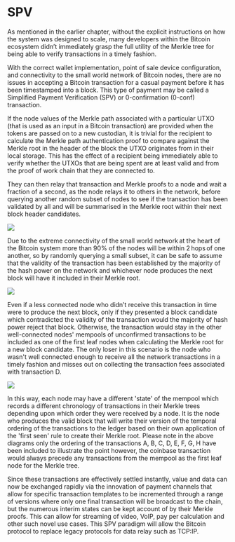 # SPV

As mentioned in the earlier chapter, without the explicit instructions on how the system was designed to scale, many developers within the Bitcoin ecosystem didn’t immediately grasp the full utility of the Merkle tree for being able to verify transactions in a timely fashion.

With the correct wallet implementation, point of sale device configuration, and connectivity to the small world network of Bitcoin nodes, there are no issues in accepting a Bitcoin transaction for a casual payment before it has been timestamped into a block. This type of payment may be called a Simplified Payment Verification (SPV) or 0-confirmation (0-conf) transaction.

If the node values of the Merkle path associated with a particular UTXO (that is used as an input in a Bitcoin transaction) are provided when the tokens are passed on to a new custodian, it is trivial for the recipient to calculate the Merkle path authentication proof to compare against the Merkle root in the header of the block the UTXO originates from in their local storage. This has the effect of a recipient being immediately able to verify whether the UTXOs that are being spent are at least valid and from the proof of work chain that they are connected to.

They can then relay that transaction and Merkle proofs to a node and wait a fraction of a second, as the node relays it to others in the network, before querying another random subset of nodes to see if the transaction has been validated by all and will be summarised in the Merkle root within their next block header candidates.

![](https://bitcoinsv.academy/storage/photos/8383/BSVA-MerkleTrees_Ch6Less1_VA1.jpg)

Due to the extreme connectivity of the small world network at the heart of the Bitcoin system more than 90% of the nodes will be within 2 hops of one another, so by randomly querying a small subset, it can be safe to assume that the validity of the transaction has been established by the majority of the hash power on the network and whichever node produces the next block will have it included in their Merkle root.

![](https://bitcoinsv.academy/storage/photos/8383/BSVA-MerkleTrees_Ch6Less1_VA2.jpg)

Even if a less connected node who didn’t receive this transaction in time were to produce the next block, only if they presented a block candidate which contradicted the validity of the transaction would the majority of hash power reject that block. Otherwise, the transaction would stay in the other well-connected nodes' mempools of unconfirmed transactions to be included as one of the first leaf nodes when calculating the Merkle root for a new block candidate. The only loser in this scenario is the node who wasn't well connected enough to receive all the network transactions in a timely fashion and misses out on collecting the transaction fees associated with transaction D.

![](https://bitcoinsv.academy/storage/photos/8383/BSVA-MerkleTrees_Ch6Less1_VA3.jpg)

In this way, each node may have a different 'state' of the mempool which records a different chronology of transactions in their Merkle trees depending upon which order they were received by a node. It is the node who produces the valid block that will write their version of the temporal ordering of the transactions to the ledger based on their own application of the 'first seen' rule to create their Merkle root. Please note in the above diagrams only the ordering of the transactions A, B, C, D, E, F, G, H have been included to illustrate the point however, the coinbase transaction would always precede any transactions from the mempool as the first leaf node for the Merkle tree.

Since these transactions are effectively settled instantly, value and data can now be exchanged rapidly via the innovation of payment channels that allow for specific transaction templates to be incremented through a range of versions where only one final transaction will be broadcast to the chain, but the numerous interim states can be kept account of by their Merkle proofs. This can allow for streaming of video, VoIP, pay per calculation and other such novel use cases. This SPV paradigm will allow the Bitcoin protocol to replace legacy protocols for data relay such as TCP:IP.
